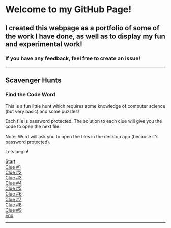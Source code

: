 # Welcome to my GitHub Page!
## I created this webpage as a portfolio of some of the work I have done, as well as to display my fun and experimental work!
### If you have any feedback, feel free to create an issue!

<html>
    <hr>
</html>

## Scavenger Hunts
### Find the Code Word
This is a fun little hunt which requires some knowledge of computer science (but very basic) and some puzzles!

Each file is password protected. The solution to each clue will give you the code to open the next file.

Note: Word will ask you to open the files in the desktop app (because it's password protected).

Lets begin!

<html>
    <!-- <a href="/Clue1.html" target="_blank">TEST</a><br> -->
    <a href="https://1drv.ms/w/s!AuVrWZ6QtlYdgStF_R9x_QNi_tVK?e=IB4b73" target="_blank">Start</a><br>
    <a href="https://1drv.ms/w/s!AuVrWZ6QtlYdgS4zwjFcZQGdVSqp?e=CZZxcq" target="_blank">Clue #1</a><br>
    <a href="https://1drv.ms/w/s!AuVrWZ6QtlYdgS8VLR9lf4pHWgS1?e=2cu65E" target="_blank">Clue #2</a><br>
    <a href="https://1drv.ms/w/s!AuVrWZ6QtlYdgTARf-oz_L_hkX1-?e=XO6Gk1" target="_blank">Clue #3</a><br>
    <a href="https://1drv.ms/w/s!AuVrWZ6QtlYdgTG41hQ3UE_Eg9i7?e=SjPJUN" target="_blank">Clue #4</a><br>
    <a href="https://1drv.ms/w/s!AuVrWZ6QtlYdgTLu7P3hA0m-J93S?e=YpOnub" target="_blank">Clue #5</a><br>
    <a href="https://1drv.ms/w/s!AuVrWZ6QtlYdgShy0iGeAVgPGBuB?e=it2iBY" target="_blank">Clue #6</a><br>
    <a href="https://1drv.ms/w/s!AuVrWZ6QtlYdgSdfjUE-rLaZzCz0?e=Ebs2qn" target="_blank">Clue #7</a><br>
    <a href="https://1drv.ms/w/s!AuVrWZ6QtlYdgSnP2Y1oaj2QJS3M?e=TPzeGw" target="_blank">Clue #8</a><br>
    <a href="https://1drv.ms/w/s!AuVrWZ6QtlYdgSqoMxOEkhEh_r8o?e=tEHwk6" target="_blank">Clue #9</a><br>
    <a href="https://1drv.ms/w/s!AuVrWZ6QtlYdgTWugCYqk9gRtWzp?e=yAlUoY" target="_blank">End</a><br>
</html>

<html>
    <hr>
</html>

<html>
<!--
You can use the [editor on GitHub](https://github.com/LakyG/LakyG.github.io/edit/master/README.md) to maintain and preview the content for your website in Markdown files.
Whenever you commit to this repository, GitHub Pages will run [Jekyll](https://jekyllrb.com/) to rebuild the pages in your site, from the content in your Markdown files.
### Markdown
Markdown is a lightweight and easy-to-use syntax for styling your writing. It includes conventions for
```markdown
Syntax highlighted code block
# Header 1
## Header 2
### Header 3
- Bulleted
- List
1. Numbered
2. List
**Bold** and _Italic_ and `Code` text
[Link](url) and ![Image](src)
```
For more details see [GitHub Flavored Markdown](https://guides.github.com/features/mastering-markdown/).
### Jekyll Themes
Your Pages site will use the layout and styles from the Jekyll theme you have selected in your [repository settings](https://github.com/LakyG/LakyG.github.io/settings). The name of this theme is saved in the Jekyll `_config.yml` configuration file.
### Support or Contact
Having trouble with Pages? Check out our [documentation](https://help.github.com/categories/github-pages-basics/) or [contact support](https://github.com/contact) and we’ll help you sort it out.
-->
</html>